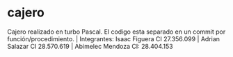 # cajero
Cajero realizado en turbo Pascal. El codigo esta separado en un commit por función/procedimiento.
| Integrantes: Isaac Figuera CI 27.356.099 | Adrian Salazar CI 28.570.619 | Abimelec Mendoza CI: 28.404.153
